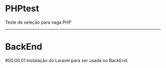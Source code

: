 # PHPtest

Teste de seleção para vaga PHP

---------------------------------------------------------------------------------
# BackEnd

#00.00.01    Instalação do Laravel para ser usada no BackEnd.


